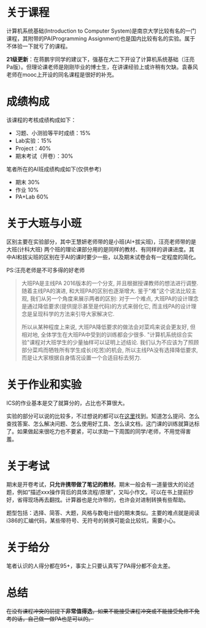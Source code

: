 # 关于课程

计算机系统基础(Introduction to Computer System)是南京大学比较有名的一门课程，其附带的PA(Programming Assignment)也是国内比较有名的实验。属于不体验一下就亏了的课程。

**21级更新**：在蒋鹏宇同学的建议下，强基在大二下开设了计算机系统基础（汪亮Pa版）。但理论课老师是刚刚毕业的博士生，在讲课经验上或许稍有欠缺。袁春风老师在mooc上开设的同名课程是很好的补充。

# 成绩构成

该课程的考核成绩构成如下：
- 习题、小测验等平时成绩：15%
- Lab实验：15%
- Project：40%
- 期末考试（开卷）：30%

笔者所在的AI班成绩构成如下(仅供参考)

- 期末    30%
- 作业    10%
- PA+Lab 60%

# 关于大班与小班

区别主要在实验部分，其中王慧妍老师带的是小班(AI+拔尖班)，汪亮老师带的是大班(计科大班)
两个班的理论课部分用的是同样的教材、有同样的讲课进度。其中AI和拔尖班的区别在于AI的课时要少一些，以及期末试卷会有一定程度的简化。

PS:汪亮老师是不可多得的好老师

> 大班PA是主线PA 2016版本的一个分支, 并且根据授课教师的想法进行调整. 随着主线PA的演进, 和大班PA的区别也逐渐增大. 鉴于"难"这个说法比较主观, 我们从另一个角度来展示两者的区别: 对于一个难点, 大班PA的设计理念是通过降低要求(提供提示甚至是代码)的方式来弱化它, 而主线PA的设计理念是呈现科学的方法来引导大家解决它.
> 
> 所以从某种程度上来说, 大班PA降低要求的做法会对菜鸡来说会更友好, 但相对地, 全体学生在大班PA中受到的训练都会少很多. "计算机系统综合实验"课程对大班学生的少量抽样可以证明上述结论. 我们认为不应该为了照顾部分菜鸡而牺牲所有学生成长(吃苦)的机会, 所以主线PA没有选择降低要求, 而是让大家根据自身情况设置一个合适目标去努力.

# 关于作业和实验

ICS的作业基本是交了就算分的，占比也不算很大。

实验的部分可以说的比较多，不过想说的都可以在[这里](https://nju-projectn.github.io/ics-pa-gitbook/ics2021/FAQ.html)找到。知道怎么提问、怎么查找答案、怎么解决问题、怎么使用好工具、怎么读文档，这门课的训练就算达标了。如果做起来很吃力也不要紧，可以求助一下周围的同学/老师，不用觉得害羞。

# 关于考试

期末是开卷考试，**只允许携带做了笔记的教材**。期末一般会有一道量很大的论述题，例如“描述xxx操作背后的具体流程/原理”，又叫小作文。可以在书上提前抄好，省得现场再去翻找。计算器也是允许带的，也许会对进制转换有些帮助。

题型包括：选择、简答、大题，风格与数电计组的期末类似。主要的难点就是阅读i386的汇编代码，某些带符号、无符号的转换可能会比较坑，需要小心。

# 关于给分

笔者认识的人得分都在95+，事实上只要认真写了PA得分都不会太差。

# 总结

~~在没有课程冲突的前提下~~**非常值得选**~~，如果不能接受课程冲突或不能接受免修不免考的话，自己做一做PA也是可以的。~~